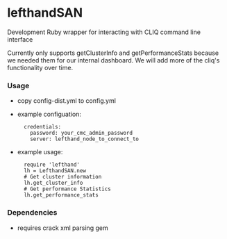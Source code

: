 lefthandSAN
===========

Development Ruby wrapper for interacting with CLIQ command line interface

Currently only supports getClusterInfo and getPerformanceStats because we needed them for our internal dashboard. We will add more of the cliq's functionality over time.

### Usage

* copy config-dist.yml to config.yml
* example configuation:

        credentials:
          password: your_cmc_admin_password
          server: lefthand_node_to_connect_to

* example usage:

        require 'lefthand'
        lh = LefthandSAN.new
        # Get cluster information
        lh.get_cluster_info
        # Get performance Statistics
        lh.get_performance_stats

### Dependencies

* requires crack xml parsing gem
